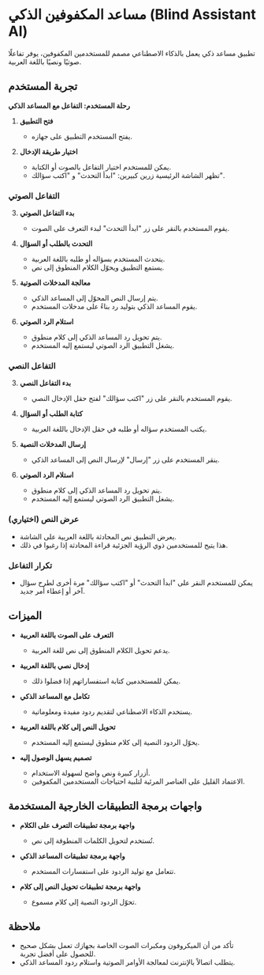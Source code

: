 # مساعد المكفوفين الذكي (Blind Assistant AI)

تطبيق مساعد ذكي يعمل بالذكاء الاصطناعي مصمم للمستخدمين المكفوفين، يوفر تفاعلًا صوتيًا ونصيًا باللغة العربية.

## تجربة المستخدم

**رحلة المستخدم: التفاعل مع المساعد الذكي**

1. **فتح التطبيق**
   - يفتح المستخدم التطبيق على جهازه.

2. **اختيار طريقة الإدخال**
   - يمكن للمستخدم اختيار التفاعل بالصوت أو الكتابة.
   - تظهر الشاشة الرئيسية زرين كبيرين: "ابدأ التحدث" و "اكتب سؤالك".

### **التفاعل الصوتي**

3. **بدء التفاعل الصوتي**
   - يقوم المستخدم بالنقر على زر "ابدأ التحدث" لبدء التعرف على الصوت.

4. **التحدث بالطلب أو السؤال**
   - يتحدث المستخدم بسؤاله أو طلبه باللغة العربية.
   - يستمع التطبيق ويحوّل الكلام المنطوق إلى نص.

5. **معالجة المدخلات الصوتية**
   - يتم إرسال النص المحوّل إلى المساعد الذكي.
   - يقوم المساعد الذكي بتوليد رد بناءً على مدخلات المستخدم.

6. **استلام الرد الصوتي**
   - يتم تحويل رد المساعد الذكي إلى كلام منطوق.
   - يشغل التطبيق الرد الصوتي ليستمع إليه المستخدم.

### **التفاعل النصي**

3. **بدء التفاعل النصي**
   - يقوم المستخدم بالنقر على زر "اكتب سؤالك" لفتح حقل الإدخال النصي.

4. **كتابة الطلب أو السؤال**
   - يكتب المستخدم سؤاله أو طلبه في حقل الإدخال باللغة العربية.

5. **إرسال المدخلات النصية**
   - ينقر المستخدم على زر "إرسال" لإرسال النص إلى المساعد الذكي.

6. **استلام الرد الصوتي**
   - يتم تحويل رد المساعد الذكي إلى كلام منطوق.
   - يشغل التطبيق الرد الصوتي ليستمع إليه المستخدم.

### **عرض النص (اختياري)**

- يعرض التطبيق نص المحادثة باللغة العربية على الشاشة.
- هذا يتيح للمستخدمين ذوي الرؤية الجزئية قراءة المحادثة إذا رغبوا في ذلك.

### **تكرار التفاعل**

- يمكن للمستخدم النقر على "ابدأ التحدث" أو "اكتب سؤالك" مرة أخرى لطرح سؤال آخر أو إعطاء أمر جديد.

## الميزات

- **التعرف على الصوت باللغة العربية**
  - يدعم تحويل الكلام المنطوق إلى نص للغة العربية.

- **إدخال نصي باللغة العربية**
  - يمكن للمستخدمين كتابة استفساراتهم إذا فضلوا ذلك.

- **تكامل مع المساعد الذكي**
  - يستخدم الذكاء الاصطناعي لتقديم ردود مفيدة ومعلوماتية.

- **تحويل النص إلى كلام باللغة العربية**
  - يحوّل الردود النصية إلى كلام منطوق ليستمع إليه المستخدم.

- **تصميم يسهل الوصول إليه**
  - أزرار كبيرة ونص واضح لسهولة الاستخدام.
  - الاعتماد القليل على العناصر المرئية لتلبية احتياجات المستخدمين المكفوفين.

## واجهات برمجة التطبيقات الخارجية المستخدمة

- **واجهة برمجة تطبيقات التعرف على الكلام**
  - تُستخدم لتحويل الكلمات المنطوقة إلى نص.

- **واجهة برمجة تطبيقات المساعد الذكي**
  - تتعامل مع توليد الردود على استفسارات المستخدم.

- **واجهة برمجة تطبيقات تحويل النص إلى كلام**
  - تحوّل الردود النصية إلى كلام مسموع.

## ملاحظة

- تأكد من أن الميكروفون ومكبرات الصوت الخاصة بجهازك تعمل بشكل صحيح للحصول على أفضل تجربة.
- يتطلب اتصالاً بالإنترنت لمعالجة الأوامر الصوتية واستلام ردود المساعد الذكي.
